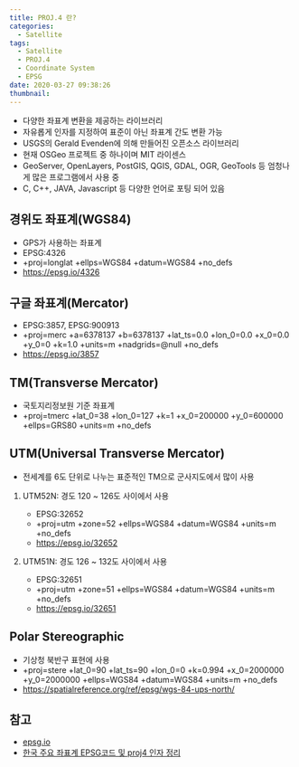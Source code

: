 ```yaml
---
title: PROJ.4 란?
categories:
  - Satellite
tags:
  - Satellite
  - PROJ.4
  - Coordinate System
  - EPSG
date: 2020-03-27 09:38:26
thumbnail:
---
```


- ​다양한 좌표계 변환을 제공하는 라이브러리
- 자유롭게 인자를 지정하여 표준이 아닌 좌표계 간도 변환 가능
- USGS의 Gerald Evenden에 의해 만들어진 오픈소스 라이브러리
- 현재 OSGeo 프로젝트 중 하나이며 MIT 라이센스
- GeoServer, OpenLayers, PostGIS, QGIS, GDAL, OGR, GeoTools 등 엄청나게 많은 프로그램에서 사용 중
- C, C++, JAVA, Javascript 등 다양한 언어로 포팅 되어 있음​

## 경위도 좌표계(WGS84)

- GPS가 사용하는 좌표계
- EPSG:4326
- +proj=longlat +ellps=WGS84 +datum=WGS84 +no_defs
- https://epsg.io/4326

## 구글 좌표계(Mercator)

- EPSG:3857, EPSG:900913
- +proj=merc +a=6378137 +b=6378137 +lat_ts=0.0 +lon_0=0.0 +x_0=0.0 +y_0=0 +k=1.0 +units=m +nadgrids=@null +no_defs
- https://epsg.io/3857

## TM(Transverse Mercator)

- 국토지리정보원 기준 좌표계
- +proj=tmerc +lat_0=38 +lon_0=127 +k=1 +x_0=200000 +y_0=600000 +ellps=GRS80 +units=m +no_defs

## UTM(Universal Transverse Mercator)

- 전세계를 6도 단위로 나누는 표준적인 TM으로 군사지도에서 많이 사용

1. UTM52N: 경도 120 ~ 126도 사이에서 사용

   - EPSG:32652
   - +proj=utm +zone=52 +ellps=WGS84 +datum=WGS84 +units=m +no_defs
   - https://epsg.io/32652

2. UTM51N: 경도 126 ~ 132도 사이에서 사용

   - EPSG:32651
   - +proj=utm +zone=51 +ellps=WGS84 +datum=WGS84 +units=m +no_defs
   - https://epsg.io/32651

## Polar Stereographic

- 기상청 북반구 표현에 사용
- +proj=stere +lat_0=90 +lat_ts=90 +lon_0=0 +k=0.994 +x_0=2000000 +y_0=2000000 +ellps=WGS84 +datum=WGS84 +units=m +no_defs
- https://spatialreference.org/ref/epsg/wgs-84-ups-north/

## 참고

- [epsg.io](http://epsg.io/)
- [한국 주요 좌표계 EPSG코드 및 proj4 인자 정리](https://www.osgeo.kr/17)
